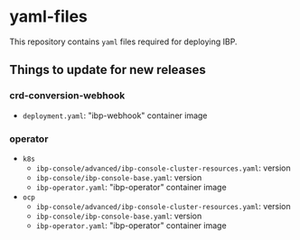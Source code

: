 # yaml-files

This repository contains `yaml` files required for deploying IBP.

## Things to update for new releases

### crd-conversion-webhook

* `deployment.yaml`: "ibp-webhook" container image

### operator

* `k8s`
  * `ibp-console/advanced/ibp-console-cluster-resources.yaml`: version
  * `ibp-console/ibp-console-base.yaml`: version
  * `ibp-operator.yaml`: "ibp-operator" container image
* `ocp`
  * `ibp-console/advanced/ibp-console-cluster-resources.yaml`: version
  * `ibp-console/ibp-console-base.yaml`: version
  * `ibp-operator.yaml`: "ibp-operator" container image
